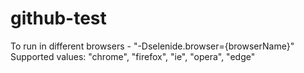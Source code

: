# github-test

To run in different browsers -  "-Dselenide.browser={browserName}"  Supported values: "chrome", "firefox", "ie", "opera", "edge" 

